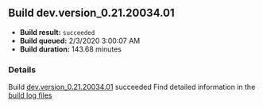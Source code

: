 ## Build dev.version_0.21.20034.01
- **Build result:** `succeeded`
- **Build queued:** 2/3/2020 3:00:07 AM
- **Build duration:** 143.68 minutes
### Details
Build [dev.version_0.21.20034.01](https://winappstudio.visualstudio.com/web/build.aspx?pcguid=a4ef43be-68ce-4195-a619-079b4d9834c2&builduri=vstfs%3a%2f%2f%2fBuild%2fBuild%2f32796) succeeded
Find detailed information in the [build log files]()
